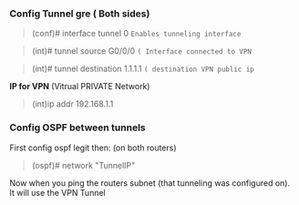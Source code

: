 ### Config Tunnel gre ( Both sides)

>(conf)# interface tunnel 0 `Enables tunneling interface`

>(int)# tunnel source G0/0/0 `( Interface connected to VPN`

>(int)# tunnel destination 1.1.1.1 `( destination VPN public ip `

**IP for VPN** (Vitrual PRIVATE Network)
>(int)ip addr 192.168.1.1

### Config OSPF between tunnels

First config ospf legit then: (on both routers)
>(ospf)# network "TunnelIP"

Now when you ping the routers subnet (that tunneling was configured on). It will use the VPN Tunnel